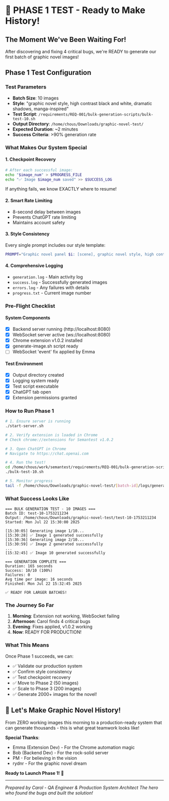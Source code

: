 # 🚀 PHASE 1 TEST - Ready to Make History!

## The Moment We've Been Waiting For!

After discovering and fixing 4 critical bugs, we're READY to generate our first batch of graphic novel images!

## Phase 1 Test Configuration

### Test Parameters
- **Batch Size**: 10 images
- **Style**: "graphic novel style, high contrast black and white, dramatic shadows, manga-inspired"
- **Test Script**: `/requirements/REQ-001/bulk-generation-scripts/bulk-test-10.sh`
- **Output Directory**: `/home/chous/Downloads/graphic-novel-test/`
- **Expected Duration**: ~2 minutes
- **Success Criteria**: >90% generation rate

### What Makes Our System Special

#### 1. **Checkpoint Recovery** 
```bash
# After each successful image:
echo "$image_num" > $PROGRESS_FILE
echo "✅ Image $image_num saved" >> $SUCCESS_LOG
```
If anything fails, we know EXACTLY where to resume!

#### 2. **Smart Rate Limiting**
- 8-second delay between images
- Prevents ChatGPT rate limiting
- Maintains account safety

#### 3. **Style Consistency**
Every single prompt includes our style template:
```bash
PROMPT="Graphic novel panel $i: [scene], graphic novel style, high contrast black and white, dramatic shadows, manga-inspired"
```

#### 4. **Comprehensive Logging**
- `generation.log` - Main activity log
- `success.log` - Successfully generated images
- `errors.log` - Any failures with details
- `progress.txt` - Current image number

### Pre-Flight Checklist

#### System Components
- [x] Backend server running (http://localhost:8080)
- [x] WebSocket server active (ws://localhost:8080)
- [x] Chrome extension v1.0.2 installed
- [x] generate-image.sh script ready
- [ ] WebSocket 'event' fix applied by Emma

#### Test Environment
- [x] Output directory created
- [x] Logging system ready
- [x] Test script executable
- [x] ChatGPT tab open
- [x] Extension permissions granted

### How to Run Phase 1

```bash
# 1. Ensure server is running
./start-server.sh

# 2. Verify extension is loaded in Chrome
# Check chrome://extensions for Semantest v1.0.2

# 3. Open ChatGPT in Chrome
# Navigate to https://chat.openai.com

# 4. Run the test!
cd /home/chous/work/semantest/requirements/REQ-001/bulk-generation-scripts/
./bulk-test-10.sh

# 5. Monitor progress
tail -f /home/chous/Downloads/graphic-novel-test/[batch-id]/logs/generation.log
```

### What Success Looks Like

```
=== BULK GENERATION TEST - 10 IMAGES ===
Batch ID: test-10-1753211234
Output: /home/chous/Downloads/graphic-novel-test/test-10-1753211234
Started: Mon Jul 22 15:30:00 2025

[15:30:05] Generating image 1/10...
[15:30:28] ✅ Image 1 generated successfully
[15:30:36] Generating image 2/10...
[15:30:59] ✅ Image 2 generated successfully
...
[15:32:45] ✅ Image 10 generated successfully

=== GENERATION COMPLETE ===
Duration: 165 seconds
Success: 10/10 (100%)
Failures: 0
Avg time per image: 16 seconds
Finished: Mon Jul 22 15:32:45 2025

✅ READY FOR LARGER BATCHES!
```

### The Journey So Far

1. **Morning**: Extension not working, WebSocket failing
2. **Afternoon**: Carol finds 4 critical bugs
3. **Evening**: Fixes applied, v1.0.2 working
4. **Now**: READY FOR PRODUCTION!

### What This Means

Once Phase 1 succeeds, we can:
- ✅ Validate our production system
- ✅ Confirm style consistency 
- ✅ Test checkpoint recovery
- ✅ Move to Phase 2 (50 images)
- ✅ Scale to Phase 3 (200 images)
- ✅ Generate 2000+ images for the novel!

## 🎨 Let's Make Graphic Novel History!

From ZERO working images this morning to a production-ready system that can generate thousands - this is what great teamwork looks like!

**Special Thanks**:
- Emma (Extension Dev) - For the Chrome automation magic
- Bob (Backend Dev) - For the rock-solid server
- PM - For believing in the vision
- rydnr - For the graphic novel dream

**Ready to Launch Phase 1!** 🚀

---
*Prepared by Carol - QA Engineer & Production System Architect*
*The hero who found the bugs and built the solution!*